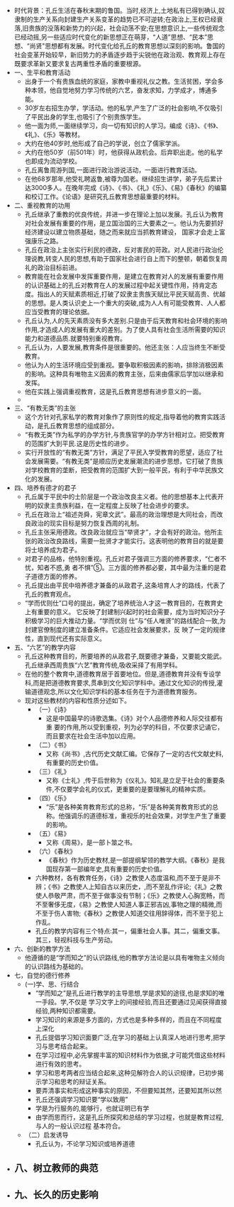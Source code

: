- 时代背景：孔丘生活在春秋末期的鲁国。当时,经济上,土地私有已得到确认,奴隶制的生产关系向封建生产关系变革的趋势已不可逆转;在政治上,王权已经衰落,旧贵族的没落和新势力的兴起，社会动荡不安;在思想意识上,一些传统观念已经动摇,另一些适应时代变化的新思想正在萌芽，“人道”思想、“民本”思想、“尚贤"思想都有发展。时代变化给孔丘的教育思想以深刻的影响。鲁国的社会变革开始较早，新旧势力的矛盾逐步趋于尖锐他在政治观、教育观上存在既要求革新又要求复古两重性矛盾的重要根源。
- 一、生平和教育活动
	- 出身于一个有贵族血统的家庭，家教中重视礼仪之教。生活贫困，学会多种本领，他自觉地努力学习传统的六艺，奋发求知，力学成才，博通多能。
	- 30岁左右招生办学，学活动。他的私学,产生了广泛的社会影响,不仅吸引了平民出身的学生,也吸引了个别贵族学生。
	- 他一面为师,一面继续学习，向一切有知识的人学习。编成《诗》、《书》、《礼》、《乐》等教材。
	- 大约在他40岁时,他形成了自己的学说，创立了儒家学派。
	- 大约在他50岁（前501年）时，他获得从政机会。后弃职出走。他的私学也即成为流动学校。
	- 孔丘离鲁周游列国,一面进行政治游说活动，一面进行教育活动。
	- 在他68岁那年,他受礼聘返鲁,被尊为国老。继续招生讲学，弟子先后累计达3000多人。在晚年完成《诗》、《书》、《礼》《乐》、《易》《春秋》的编纂和校订工作。《论语》是研究孔丘教育思想最重要的材料。
- 二、重视教育的功用
	- 孔丘继承了重教的优良传统，并进一步在理论上加以发展。孔丘认为教育对社会发展有重要的作用，是立国治国的三大要素之一。他认为先要抓好经济建设以建立物质基础，随之而来就应当抓教育建设， 国家才会走上富强康乐之路。
	- 孔丘在政治上主张实行利民的德政，反对害民的苛政。对人民进行政治伦理说教,转变人民的思想,有助于国家社会进行自上而下的整顿，朝着恢复周礼的政治目标前进。
	- 教育能在社会发展中发挥重要作用，是建立在教育对人的发展有重要作用的认识基础上的孔丘对教育在人的发展过程中起关键性作用，持肯定态度。指出人的天赋素质相近,打破了奴隶主贵族天赋比平民天赋高贵、优越的思想。是人类认识史上一个重大的突破,成为人人有可能受教育、人人都应当受教育的理论依据。
	- 孔丘认为,人的先天素质没有多大差别.只是由于后天教育和社会环境的影响作用,才造成人的发展有重大的差别。为了使人具有社会生活所需要的知识能力和道德品质.就要特别重视教育。
	- 孔丘认为，人要发展,教育条件是很重要的。他还主张：人应当终生不断受教育。
	- 他认为人的生活环境应受到重视。要争取积极因素的影响，排除消极因素的影响。这种具有唯物主义因素的教育主张，后来由儒家后学加以继承和发挥。
	- 他在实践上强调重视教育，这是孔丘教育思想有进步意义的一面。
	-
- 三、“有教无类”的主张
	- 这个方针对孔家私学的教育对象作了原则性的规定,指导着他的教育实践活动，是孔丘教育思想的组成部分。
	- “有教无类”作为私学的办学方针,与贵族官学的办学方针相对立。把受教育的范围扩大到平民.这是历史性的进步。
	- 实行开放性的“有教无类”方针，满足了平民入学受教育的愿望，适应了社会发展需要。“有教无类”是顺应历史发展潮流的进步思想，它打破了贵族对学校教育的垄断，把受教育的范围扩大到一般平民，有利于中华民族文化的发展。
- 四、培养有德才的君子
	- 孔丘属于平民中的士阶层是一个政治改良主义者。他的思想基本上代表开明的奴隶主贵族利益，在一定程度上反映了社会进步的要求。
	- 孔丘在政治上“祖述尧舜，宪章文武”。最高的政治理想是大同社会，而改良政治的现实目标是努力恢复西周的礼制。
	- 孔丘主张采用德政。改良政治就应当“举贤才”，才会有好的政治。他所主张的政治改良路线，需要一批贤才才能实行。这表明他的教育目的就是要将士培养成为君子。
	- 对君子的品格，他特别重视。孔丘对君子强调三方面的修养要求，“仁者不忧，知者不惑,勇
	  者不惧”⑤。三方面的修养都必要，其中最为注重的是君子道德方面的修养。
	- 孔丘提出由平民中培养德才兼备的从政君子,这条培育人才的路线，代表了孔丘的教育观点。
	- “学而优则仕”口号的提出，确定了培养统治人才这一教育目的，在教育史上有重要的意义。 它反映了封建制兴起时的社会需要，成为当时知识分子积极学习的巨大推动力量。“学而优则
	  仕”与“任人唯贤”的路线配合一致,为封建官僚制度的建立准备条件。它适应社会发展要求，反
	  映了一定的规律性，直到现代还有实际意义。
- 五、“六艺”的教学内容
	- 孔丘这种教育目的，所要培养的从政君子,既要德才兼备，又要能文能武。孔丘继承西周贵族“六艺”教育传统,吸收采择了有用学科。
	- 在他的整个教育中,道德教育居于首要地位。但是,道德教育并没有专设学科,而是把道德教育要求,贯串到文化知识学科中。通过文化知识的传授,灌输道德观念,所以文化知识学科的基本任务在于为道德教育服务。
	- 现对这些教材的内容和性质分述如下。
		- （一）《诗》
			- 这是中国最早的诗歌选集。《诗》对个人品德修养和人际交往都有重
			  要的作用,所以受到重视，列为必学的科目，不仅要求记诵它，而且要求在社会生活中加以应用。
		- （二）《书》
			- 又称《尚书》,古代历史文献汇编。它保存了一定的古代文献史料,有重要的历史价值。
		- （三）《礼》
			- 又称《士礼》,传于后世称为《仪礼》。知礼是立足于社会的重要条件,不仅要学会礼的仪式，更重要的是要理解礼的精神实质。
		- （四）《乐》
			- “乐”是各种美育教育形式的总称，“乐”是各种美育教育形式的总称。他强调乐的道德标准，重视乐的社会效果，对学生产生了重要的影响。
		- （五）《易》
			- 又称《周易》，是一部卜筮之书。
		- （六）《春秋》
			- 《春秋》作为历史教材,是一部提纲挈领的教学大纲。《春秋》是我国现存第一部编年史,具有重要的历史价值。
		- 六种教材，各有教育任务，《诗》之教使人态度温和,而不至于是非不辨；《书》之教使人上知自古以来历史，,而不至乱作评论;《礼》之教使人恭敬严肃，而不至于做事没有节制；《乐》之教使人心胸宽畅，而不至奢侈无度，《易》之教使人知道人事正邪吉凶,事物之理的精微,而不至于伤人害物;《春秋》之教使人知道交往用辞得体，而不至于犯上作乱。
		- 孔丘的教学内容有三个特点:其一，偏重社会人事。其二，偏重文事。其三，轻视科技与生产劳动。
- 六、创新的教学方法
	- 他遵循的是“学而知之”的认识路线,他的教学方法论是以具有唯物主义倾向的认识路线为基础的。
- 七，自觉的德行修养
	- (一)学、思、行结合
		- “学而知之”是孔丘进行教学的主导思想,学是求知的途径,也是求知的唯一手段。学,不仅是
		  学习文字上的间接经验,而且还要通过见闻获得直接经验,两种知识都需要。
		- 学习知识的来源是多方面的，方式也是多种多样的，而且在不同程度上深化
		- 孔丘提倡学习知识面要广泛,在学习的基础上认真深人地进行思考,把学习与思考结合起来。
		- 在学习过程中,必先掌握丰富的知识材料作为依据,才可能凭借这些材料进行有效的思考。
		- 学习和思考两者应当结合起来,这种见解符合人的认识规律，已初步揭示学习和思考的辩证关系。
		- 要弄清事实和形成这种事实的原因，不但要知其然，还要知其所以然
		- 孔丘还强调学习知识要“学以致用”
		- 学是为行服务的,能够行，也就证明已有学
		- 由学而思而行，这是孔丘所探究和总结的学习过程，也就是教育过程,与人的一般认识过程
		  基本符合。
	- （二）启发诱导
		- 孔丘认为，不论学习知识或培养道德
- 八、树立教师的典范
	-
- 九、长久的历史影响
	-